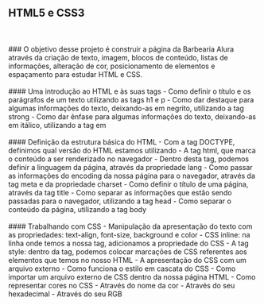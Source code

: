 ## HTML5 e CSS3
</br>
</br>
### O objetivo desse projeto é construir a página da Barbearia Alura através da criação de texto, imagem, blocos de conteúdo, listas de informações, alteração de cor, posicionamento de elementos e espaçamento para estudar HTML e CSS.
</br>
</br>
#### Uma introdução ao HTML e às suas tags
- Como definir o título e os parágrafos de um texto utilizando as tags h1 e p
- Como dar destaque para algumas informações do texto, deixando-as em negrito, utilizando a tag strong
- Como dar ênfase para algumas informações do texto, deixando-as em itálico, utilizando a tag em
</br>
</br>
#### Definição da estrutura básica do HTML
- Com a tag DOCTYPE, definimos qual versão do HTML estamos utilizando
- A tag html, que marca o conteúdo a ser renderizado no navegador
- Dentro desta tag, podemos definir a linguagem da página, através da propriedade lang
- Como passar as informações do encoding da nossa página para o navegador, através da tag meta e da propriedade charset
- Como definir o título de uma página, através da tag title
- Como separar as informações que estão sendo passadas para o navegador, utilizando a tag head
- Como separar o conteúdo da página, utilizando a tag body
</br>
</br>
#### Trabalhando com CSS
- Manipulação da apresentação do texto com as propriedades: text-align, font-size, background e color
- CSS inline: na linha onde temos a nossa tag, adicionamos a propriedade do CSS
- A tag style: dentro da tag, podemos colocar marcações de CSS referentes aos elementos que temos no nosso HTML
- A apresentação do CSS com um arquivo externo
- Como funciona o estilo em cascata do CSS
- Como importar um arquivo externo de CSS dentro da nossa página HTML
- Como representar cores no CSS
- Através do nome da cor
- Através do seu hexadecimal
- Através do seu RGB
